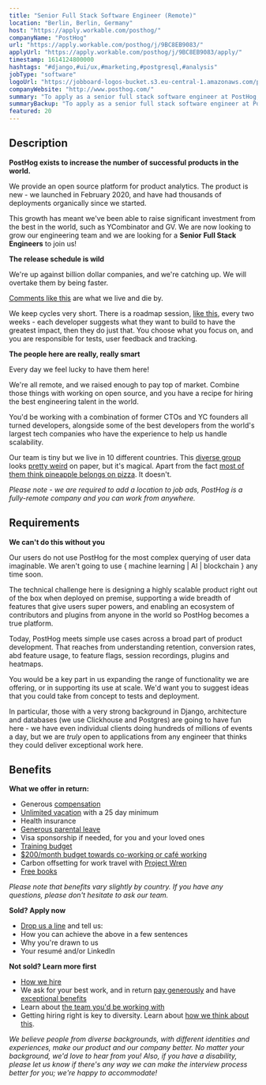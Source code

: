 ```yaml
---
title: "Senior Full Stack Software Engineer (Remote)"
location: "Berlin, Berlin, Germany"
host: "https://apply.workable.com/posthog/"
companyName: "PostHog"
url: "https://apply.workable.com/posthog/j/9BC8EB9083/"
applyUrl: "https://apply.workable.com/posthog/j/9BC8EB9083/apply/"
timestamp: 1614124800000
hashtags: "#django,#ui/ux,#marketing,#postgresql,#analysis"
jobType: "software"
logoUrl: "https://jobboard-logos-bucket.s3.eu-central-1.amazonaws.com/posthog"
companyWebsite: "http://www.posthog.com/"
summary: "To apply as a senior full stack software engineer at PostHog, you preferably need to have some knowledge of: experience in: #django, #ui/ux, #marketing."
summaryBackup: "To apply as a senior full stack software engineer at PostHog, you preferably need to have some knowledge of: #django, #ui/ux, #marketing."
featured: 20
---
```


## Description

**PostHog exists to increase the number of successful products in the world.**

We provide an open source platform for product analytics. The product is new - we launched in February 2020, and have had thousands of deployments organically since we started.

This growth has meant we've been able to raise significant investment from the best in the world, such as YCombinator and GV. We are now looking to grow our engineering team and we are looking for a **Senior** **Full Stack Engineers** to join us!

**The release schedule is wild**

We're up against billion dollar companies, and we're catching up. We will overtake them by being faster.

[Comments like this](https://news.ycombinator.com/item?id=22378393) are what we live and die by.

We keep cycles very short. There is a roadmap session, [like this](https://github.com/PostHog/posthog/issues/1870), every two weeks - each developer suggests what they want to build to have the greatest impact, then they do just that. You choose what you focus on, and you are responsible for tests, user feedback and tracking.

**The people here are really, really smart**

Every day we feel lucky to have them here!

We're all remote, and we raised enough to pay top of market. Combine those things with working on open source, and you have a recipe for hiring the best engineering talent in the world.

You'd be working with a combination of former CTOs and YC founders all turned developers, alongside some of the best developers from the world's largest tech companies who have the experience to help us handle scalability.

Our team is tiny but we live in 10 different countries. This [diverse group](https://posthog.com/handbook/company/diversity) looks [pretty weird](https://posthog.com/handbook/company/team) on paper, but it's magical. Apart from the fact [most of them think pineapple belongs on pizza](https://twitter.com/PostHogHQ/status/1319583079648923648). It doesn't.

_Please note - we are required to add a location to job ads, PostHog is a fully-remote company and you can work from anywhere._

## Requirements

**We can't do this without you**

Our users do not use PostHog for the most complex querying of user data imaginable. We aren't going to use { machine learning | AI | blockchain } any time soon.

The technical challenge here is designing a highly scalable product right out of the box when deployed on premise, supporting a wide breadth of features that give users super powers, and enabling an ecosystem of contributors and plugins from anyone in the world so PostHog becomes a true platform.

Today, PostHog meets simple use cases across a broad part of product development. That reaches from understanding retention, conversion rates, abd feature usage, to feature flags, session recordings, plugins and heatmaps.

You would be a key part in us expanding the range of functionality we are offering, or in supporting its use at scale. We'd want you to suggest ideas that you could take from concept to tests and deployment.

In particular, those with a very strong background in Django, architecture and databases (we use Clickhouse and Postgres) are going to have fun here - we have even individual clients doing hundreds of millions of events a day, but we are _truly_ open to applications from any engineer that thinks they could deliver exceptional work here.

## Benefits

**What we offer in return:**

*   Generous [compensation](https://github.com/PostHog/posthog.com/blob/growth-engineer/handbook/people/compensation)
*   [Unlimited vacation](https://github.com/PostHog/posthog.com/blob/growth-engineer/handbook/people/time-off) with a 25 day minimum
*   Health insurance
*   [Generous parental leave](https://github.com/PostHog/posthog.com/blob/growth-engineer/handbook/people/time-off)
*   Visa sponsorship if needed, for you and your loved ones
*   [Training budget](https://github.com/PostHog/posthog.com/blob/growth-engineer/handbook/people/training)
*   [$200/month budget towards co-working or café working](https://github.com/PostHog/posthog.com/blob/growth-engineer/handbook/people/spending-money)
*   Carbon offsetting for work travel with [Project Wren](https://www.wren.co/)
*   [Free books](https://github.com/PostHog/posthog.com/blob/growth-engineer/handbook/people/training#books)

_Please note that benefits vary slightly by country. If you have any questions, please don't hesitate to ask our team._

**Sold? Apply now**

*   [Drop us a line](mailto:8D28C092E5@jobs.workablemail.com) and tell us:
*   How you can achieve the above in a few sentences
*   Why you're drawn to us
*   Your resumé and/or LinkedIn

**Not sold? Learn more first**

*   [How we hire](https://github.com/PostHog/posthog.com/blob/growth-engineer/careers#the-process)
*   We ask for your best work, and in return [pay generously](https://github.com/PostHog/posthog.com/blob/growth-engineer/handbook/people/compensation) and have [exceptional benefits](https://github.com/PostHog/posthog.com/blob/growth-engineer/careers/#benefits)
*   Learn about [the team you'd be working with](https://github.com/PostHog/posthog.com/blob/growth-engineer/handbook/company/team)
*   Getting hiring right is key to diversity. Learn about [how we think about this](https://github.com/PostHog/posthog.com/blob/growth-engineer/handbook/company/diversity).

_We believe people from diverse backgrounds, with different identities and experiences, make our product and our company better. No matter your background, we'd love to hear from you! Also, if you have a disability, please let us know if there's any way we can make the interview process better for you; we're happy to accommodate!_
